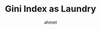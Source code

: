 ---
title: Gini Index as Laundry
author: ahmet
Definition: "Gini loss measures how mixed the classes are in a group of data points. It is used to decide how to split data in a decision tree. 1) For each node, you calculate the probability (p) of each class. 2) For each class, multiply the chance of picking that class by the chance of not picking it, then add up these values for all classes. This is the Gini index, also called ”impurity”. 3) Lower Gini impurity means the node is more “pure” (mostly one class). 4) Decision trees prefer splits that result in lower Gini impurity in the child nodes."
Description: "Imagine you’re doing laundry and want to separate your clothes into baskets based on color before washing. You aim to have one basket per color (e.g., all-white clothes in one, all-black in another). If a basket has a perfect mix of different colors, you’ll have trouble deciding which cycle to run — and the chance of ruining clothes is high. If a basket contains clothes of only one color, everything’s fine."
OriginSource: ChatGPT 4o
Mapping:
  Each basket of laundry: A node in a decision tree
  Colors of clothes in the basket: Class labels of samples.
  A mixed basket (e.g., white + red + black...): High Gini impurity
  A basket with only one color: Gini impurity = 0 (pure).
The more mixed the basket, the more uncertain you are: Higher uncertainty of classification
ExpertRating: Mediocre
---